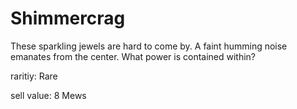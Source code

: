 # Shimmercrag

These sparkling jewels are hard to come by. A faint humming noise emanates from the center. What power is contained within?

raritiy: Rare

sell value: 8 Mews